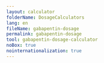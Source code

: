 ```yaml
---
layout: calculator
folderName: DosageCalculators
lang: en
fileName: gabapentin-dosage
permalink: gabapentin-dosage
tool: gabapentin-dosage-calculator
noBox: true
nointernationalization: true
---
```

